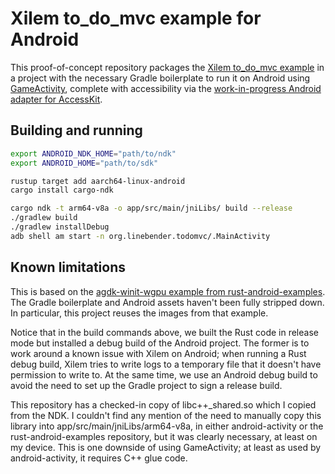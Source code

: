 # Xilem to_do_mvc example for Android

This proof-of-concept repository packages the [Xilem to_do_mvc example](https://github.com/linebender/xilem/tree/main/xilem/examples/to_do_mvc.rs) in a project with the necessary Gradle boilerplate to run it on Android using [GameActivity](https://developer.android.com/games/agdk/game-activity), complete with accessibility via the [work-in-progress Android adapter for AccessKit](https://github.com/AccessKit/accesskit/tree/android-basics).

## Building and running

```bash
export ANDROID_NDK_HOME="path/to/ndk"
export ANDROID_HOME="path/to/sdk"

rustup target add aarch64-linux-android
cargo install cargo-ndk

cargo ndk -t arm64-v8a -o app/src/main/jniLibs/ build --release
./gradlew build
./gradlew installDebug
adb shell am start -n org.linebender.todomvc/.MainActivity
```

## Known limitations

This is based on the [agdk-winit-wgpu example from rust-android-examples](https://github.com/rust-mobile/rust-android-examples/tree/main/agdk-winit-wgpu). The Gradle boilerplate and Android assets haven't been fully stripped down. In particular, this project reuses the images from that example.

Notice that in the build commands above, we built the Rust code in release mode but installed a debug build of the Android project. The former is to work around a known issue with Xilem on Android; when running a Rust debug build, Xilem tries to write logs to a temporary file that it doesn't have permission to write to. At the same time, we use an Android debug build to avoid the need to set up the Gradle project to sign a release build.

This repository has a checked-in copy of libc++_shared.so which I copied from the NDK. I couldn't find any mention of the need to manually copy this library into app/src/main/jniLibs/arm64-v8a, in either android-activity or the rust-android-examples repository, but it was clearly necessary, at least on my device. This is one downside of using GameActivity; at least as used by android-activity, it requires C++ glue code.
